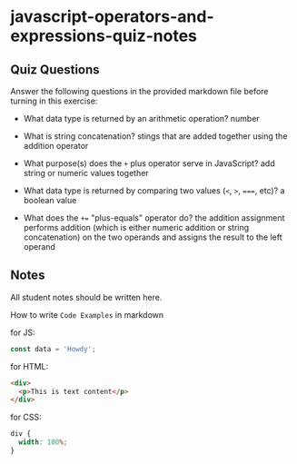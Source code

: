 # javascript-operators-and-expressions-quiz-notes

## Quiz Questions

Answer the following questions in the provided markdown file before turning in this exercise:

- What data type is returned by an arithmetic operation?
  number

- What is string concatenation?
  stings that are added together using the addition operator

- What purpose(s) does the `+` plus operator serve in JavaScript?
  add string or numeric values together

- What data type is returned by comparing two values (`<`, `>`, `===`, etc)?
  a boolean value

- What does the `+=` "plus-equals" operator do?
  the addition assignment performs addition (which is either numeric addition or string concatenation) on the two operands and assigns the result to the left operand

## Notes

All student notes should be written here.

How to write `Code Examples` in markdown

for JS:

```javascript
const data = 'Howdy';
```

for HTML:

```html
<div>
  <p>This is text content</p>
</div>
```

for CSS:

```css
div {
  width: 100%;
}
```
